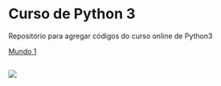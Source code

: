 # Curso de Python 3 
Repositório para agregar códigos do curso online de Python3

[Mundo 1](https://github.com/Gabriel0018/Python3/tree/Mundo-1)

##

<div>
  <a href="https://www.python.org/" target="_blank"><img src="https://i2.wp.com/www.vooo.pro/insights/wp-content/uploads/2018/05/Python_logo.png?fit=1200%2C508&ssl=1"></a>

  
  
